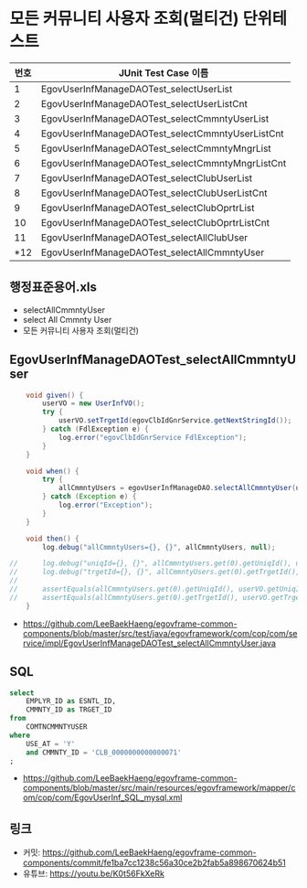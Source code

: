 # 모든 커뮤니티 사용자 조회(멀티건) 단위테스트

|번호|JUnit Test Case 이름|
|-|-|
|1|EgovUserInfManageDAOTest_selectUserList|
|2|EgovUserInfManageDAOTest_selectUserListCnt|
|3|EgovUserInfManageDAOTest_selectCmmntyUserList|
|4|EgovUserInfManageDAOTest_selectCmmntyUserListCnt|
|5|EgovUserInfManageDAOTest_selectCmmntyMngrList|
|6|EgovUserInfManageDAOTest_selectCmmntyMngrListCnt|
|7|EgovUserInfManageDAOTest_selectClubUserList|
|8|EgovUserInfManageDAOTest_selectClubUserListCnt|
|9|EgovUserInfManageDAOTest_selectClubOprtrList|
|10|EgovUserInfManageDAOTest_selectClubOprtrListCnt|
|11|EgovUserInfManageDAOTest_selectAllClubUser|
|*12|EgovUserInfManageDAOTest_selectAllCmmntyUser|

## 행정표준용어.xls

- selectAllCmmntyUser
- select All Cmmnty User
- 모든 커뮤니티 사용자 조회(멀티건)

## EgovUserInfManageDAOTest_selectAllCmmntyUser

```java
	void given() {
		userVO = new UserInfVO();
		try {
			userVO.setTrgetId(egovClbIdGnrService.getNextStringId());
		} catch (FdlException e) {
			log.error("egovClbIdGnrService FdlException");
		}
	}

	void when() {
		try {
			allCmmntyUsers = egovUserInfManageDAO.selectAllCmmntyUser(userVO);
		} catch (Exception e) {
			log.error("Exception");
		}
	}

	void then() {
		log.debug("allCmmntyUsers={}, {}", allCmmntyUsers, null);

//		log.debug("uniqId={}, {}", allCmmntyUsers.get(0).getUniqId(), userVO.getUniqId());
//		log.debug("trgetId={}, {}", allCmmntyUsers.get(0).getTrgetId(), userVO.getTrgetId());
//
//		assertEquals(allCmmntyUsers.get(0).getUniqId(), userVO.getUniqId());
//		assertEquals(allCmmntyUsers.get(0).getTrgetId(), userVO.getTrgetId());
	}
```

- https://github.com/LeeBaekHaeng/egovframe-common-components/blob/master/src/test/java/egovframework/com/cop/com/service/impl/EgovUserInfManageDAOTest_selectAllCmmntyUser.java

## SQL

```sql
select
    EMPLYR_ID as ESNTL_ID,
    CMMNTY_ID as TRGET_ID
from
    COMTNCMMNTYUSER
where
    USE_AT = 'Y'
    and CMMNTY_ID = 'CLB_0000000000000071'
;
```

- https://github.com/LeeBaekHaeng/egovframe-common-components/blob/master/src/main/resources/egovframework/mapper/com/cop/com/EgovUserInf_SQL_mysql.xml

## 링크

- 커밋: https://github.com/LeeBaekHaeng/egovframe-common-components/commit/fe1ba7cc1238c56a30ce2b2fab5a898670624b51
- 유튜브: https://youtu.be/K0t56FkXeRk
